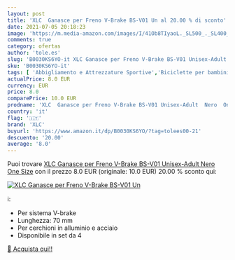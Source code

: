 ```yaml
---
layout: post
title: 'XLC  Ganasce per Freno V-Brake BS-V01 Un al 20.00 % di sconto'
date: 2021-07-05 20:18:23
image: 'https://m.media-amazon.com/images/I/41Ob8TIyaoL._SL500_._SL400_.jpg'
comments: true
category: ofertas
author: 'tole.es'
slug: 'B0030KS6YO-it XLC Ganasce per Freno V-Brake BS-V01 Unisex-Adult Nero One...'
sku: 'B0030KS6YO-it'
tags: [ 'Abbigliamento e Attrezzature Sportive','Biciclette per bambini e accessori','Ciclismo','Componenti e parti per bicicletta','Freni per bicicletta','Inserti imbottiti per bicicletta','Parti freni per bicicletta','Pastiglie freni per bicicletta','Sport e tempo libero','xlc', ]
actualPrice: 8.0 EUR
currency: EUR
price: 8.0
comparePrice: 10.0 EUR
prodname: 'XLC  Ganasce per Freno V-Brake BS-V01 Unisex-Adult  Nero  One Size'
country: 'it'
flag: '🇮🇹'
brand: 'XLC'
buyurl: 'https://www.amazon.it/dp/B0030KS6YO/?tag=tolees00-21'
descuento: '20.00'
average: '8.0'
---
```


Puoi trovare [XLC  Ganasce per Freno V-Brake BS-V01 Unisex-Adult  Nero  One Size](https://www.amazon.it/dp/B0030KS6YO/?tag=tolees00-21) con il prezzo 8.0 EUR (originale: 10.0 EUR) 20.00 % sconto qui:

[![XLC  Ganasce per Freno V-Brake BS-V01 Un](https://m.media-amazon.com/images/I/41Ob8TIyaoL._SL500_._SL400_.jpg)](https://www.amazon.it/dp/B0030KS6YO/?tag=tolees00-21)

ℹ️:

- Per sistema V-brake
- Lunghezza: 70 mm
- Per cerchioni in alluminio e acciaio
- Disponibile in set da 4

[🛒 Acquista qui!!](https://www.amazon.it/dp/B0030KS6YO/?tag=tolees00-21)
